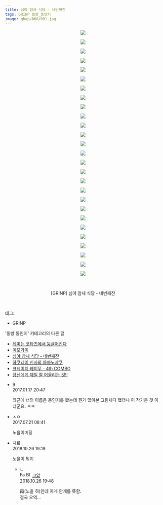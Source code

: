 ```yaml
---
title: 심야 참새 식당 - 네번째잔
tags: GRINP 동방_동인지
image: ghap/868/001.jpg
---
```

<div class="article">
<p style="text-align: center; clear: none; float: none;"><img src="{{ site.nasurl }}/ghap/868/001.jpg"/></p>
<p style="text-align: center; clear: none; float: none;"><img src="{{ site.nasurl }}/ghap/868/002.jpg"/></p>
<p style="text-align: center; clear: none; float: none;"><img src="{{ site.nasurl }}/ghap/868/003.jpg"/></p>
<p style="text-align: center; clear: none; float: none;"><img src="{{ site.nasurl }}/ghap/868/004.jpg"/></p>
<p style="text-align: center; clear: none; float: none;"><img src="{{ site.nasurl }}/ghap/868/005.jpg"/></p>
<p style="text-align: center; clear: none; float: none;"><img src="{{ site.nasurl }}/ghap/868/006.jpg"/></p>
<p style="text-align: center; clear: none; float: none;"><img src="{{ site.nasurl }}/ghap/868/007.jpg"/></p>
<p style="text-align: center; clear: none; float: none;"><img src="{{ site.nasurl }}/ghap/868/008.jpg"/></p>
<p style="text-align: center; clear: none; float: none;"><img src="{{ site.nasurl }}/ghap/868/009.jpg"/></p>
<p style="text-align: center; clear: none; float: none;"><img src="{{ site.nasurl }}/ghap/868/010.jpg"/></p>
<p style="text-align: center; clear: none; float: none;"><img src="{{ site.nasurl }}/ghap/868/011.jpg"/></p>
<p style="text-align: center; clear: none; float: none;"><img src="{{ site.nasurl }}/ghap/868/012.jpg"/></p>
<p style="text-align: center; clear: none; float: none;"><img src="{{ site.nasurl }}/ghap/868/013.jpg"/></p>
<p style="text-align: center; clear: none; float: none;"><img src="{{ site.nasurl }}/ghap/868/014.jpg"/></p>
<p style="text-align: center; clear: none; float: none;"><img src="{{ site.nasurl }}/ghap/868/015.jpg"/></p>
<p style="text-align: center; clear: none; float: none;"><img src="{{ site.nasurl }}/ghap/868/016.jpg"/></p>
<p style="text-align: center; clear: none; float: none;"><img src="{{ site.nasurl }}/ghap/868/017.jpg"/></p>
<p style="text-align: center; clear: none; float: none;"><img src="{{ site.nasurl }}/ghap/868/018.jpg"/></p>
<p style="text-align: center; clear: none; float: none;"><img src="{{ site.nasurl }}/ghap/868/019.jpg"/></p>
<p style="text-align: center; clear: none; float: none;"><img src="{{ site.nasurl }}/ghap/868/020.jpg"/></p>
<p style="text-align: center; clear: none; float: none;"><img src="{{ site.nasurl }}/ghap/868/021.jpg"/></p>
<p style="text-align: center; clear: none; float: none;"><img src="{{ site.nasurl }}/ghap/868/022.jpg"/></p>
<p style="text-align: center; clear: none; float: none;"><img src="{{ site.nasurl }}/ghap/868/023.jpg"/></p>
<p style="text-align: center; clear: none; float: none;"><img src="{{ site.nasurl }}/ghap/868/024.jpg"/></p>
<p style="text-align: center; clear: none; float: none;"><img src="{{ site.nasurl }}/ghap/868/025.jpg"/></p>
<p style="text-align: center; clear: none; float: none;"><img src="{{ site.nasurl }}/ghap/868/026.jpg"/></p>
<p style="text-align: center; clear: none; float: none;"><img src="{{ site.nasurl }}/ghap/868/027.jpg"/></p>
<p style="text-align: center; clear: none; float: none;"><br/></p>
<p style="text-align: center; clear: none; float: none;">[GRINP] 심야 참새 식당 - 네번째잔</p>
<p><br/></p>
</div><div class="tagTrail">
<p>태그: </p>
<ul>
<li>GRINP</li>
</ul>
</div><div class="another">
<p>'동방 동인지' 카테고리의 다른 글</p>
<ul>
<li><a href="/2016-07-15-ghap_870">레미는 코타츠에서 둥글어진다</a></li>
<li><a href="/2016-07-15-ghap_869">이모가이</a></li>
<li><a href="/2016-07-15-ghap_868">심야 참새 식당 - 네번째잔</a></li>
<li><a href="/2016-07-15-ghap_867">하쿠레이 신사의 아마노쟈쿠</a></li>
<li><a href="/2016-07-15-ghap_866">크레이지 레이무 - 4th COMBO</a></li>
<li><a href="/2016-07-14-ghap_863">당신에게 제일 잘 어울리는 것!!</a></li>
</ul>
</div><div class="cb_module cb_fluid">
<div class="cb_wrt cb_profile">
<div class="comment">
<ul>
<li class="cb_thumb_off" id="comment14894121">
<div class="cb_comment_area">
<div class="cb_info_area">
<div class="cb_section">
<span class="cb_nick_name">9</span>
</div>
<div class="cb_section">
<span class="cb_date">2017.01.17 20:47 </span>
</div>
</div>
<div class="cb_dsc_comment">
<p class="cb_dsc">
											최근에 너의 이름은 동인지를 봤는데 뭔가 많이본 그림체다 했더니 이 작가분 것 이더군요. ㅋㅋ
										</p>
</div>
</div></li>
<li class="cb_thumb_off" id="comment15040857">
<div class="cb_comment_area">
<div class="cb_info_area">
<div class="cb_section">
<span class="cb_nick_name">ㅅㅇ</span>
</div>
<div class="cb_section">
<span class="cb_date">2017.07.21 08:41 </span>
</div>
</div>
<div class="cb_dsc_comment">
<p class="cb_dsc">
											노을이머징
										</p>
</div>
</div></li>
<li class="cb_thumb_off" id="comment15363178">
<div class="cb_comment_area">
<div class="cb_info_area">
<div class="cb_section">
<span class="cb_nick_name">치르</span>
</div>
<div class="cb_section">
<span class="cb_date">2018.10.26 19:19 </span>
</div>
</div>
<div class="cb_dsc_comment">
<p class="cb_dsc">
											노을이 뭐지
										</p>
</div>
<ul>
<li class="cb_thumb_off" id="comment15363189">
<span class="cb_bu_subnode">ㄴ</span>
<div class="cb_comment_area">
<div class="cb_info_area">
<div class="cb_section">
<span class="cb_nick_name"><img alt="Favicon of https://ghaptouhou.tistory.com" height="16" onerror="this.onerror=null;this.parentNode.removeChild(this)" src="https://ghaptouhou.tistory.com/favicon.ico" width="16"/> <img alt="BlogIcon" height="16" onerror="this.parentNode.removeChild(this)" src="https://ghaptouhou.tistory.com/index.gif" width="16"/> <a href="https://ghaptouhou.tistory.com" onclick="return openLinkInNewWindow(this)"> 그압</a><span class="tistoryProfileLayerTrigger" onclick='TistoryProfile.show(event, this, {"title":"\uc800\uae30 \uc774\uac70 \ub098\uc911\uc5d0 \uc218\uc815 \uac00\ub2a5\ud558\ub098\uc694","url":"https:\/\/ghap.tistory.com","nickname":"\uadf8\uc555","items":[]}); return false;'></span></span>
</div>
<div class="cb_section">
<span class="cb_date">2018.10.26 19:48 </span>
</div>
</div>
<div class="cb_dsc_comment">
<p class="cb_dsc">
																霞(노을 하)인데 이게 안개를 뜻함.<br/>
결국 오역...
															</p>
</div>
</div>
</li>
</ul>
</div></li>
</ul>
</div>
</div><!-- commentList close -->
</div>